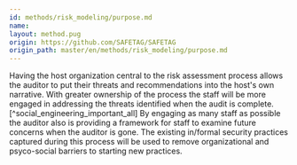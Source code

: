 ```yaml
---
id: methods/risk_modeling/purpose.md
name: 
layout: method.pug
origin: https://github.com/SAFETAG/SAFETAG
origin_path: master/en/methods/risk_modeling/purpose.md
---
```


Having the host organization central to the risk assessment process allows the auditor to put their threats and recommendations into the host's own narrative. With greater ownership of the process the staff will be more engaged in addressing the threats identified when the audit is complete. [^social_engineering_important_all] By engaging as many staff as possible the auditor also is providing a framework for staff to examine future concerns when the auditor is gone. The existing in/formal security practices captured during this process will be used to remove organizational and psyco-social barriers to starting new practices.

